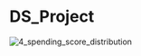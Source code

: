 # DS_Project
![4_spending_score_distribution](https://github.com/user-attachments/assets/0a37ed71-78d8-435b-b8be-7710bfcf8c60)
